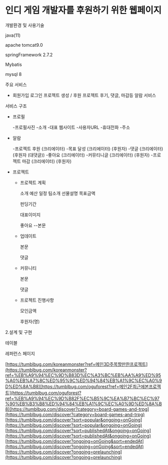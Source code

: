 # 인디 게임 개발자를 후원하기 위한 웹페이지

개발환경 및 사용기술

java(11)

apache tomcat9.0

springFramework 2.7.2

Mybatis

mysql 8

주요 서비스

- 회원가입 로그인
프로젝트 생성 / 후원
프로젝트 후기, 댓글, 마감등 알람 서비스

서비스 구조

- 프로필
    
    -프로필사진
    -소개
    -대표 웹사이트
    -사용자URL
    -휴대전화
    -주소
    
- 알람
    
    -프로젝트 후원 (크리에이터)
    -목표 달성 (크리에이터) (후원자)
    -댓글 (크리에이터) (후원자 (대댓글))
    -좋아요 (크리에이터)
    -커뮤티니글 (크리에이터) (후원자)
    -프로젝트 마감 (크리에이터) (후원자)
    

- 프로젝트
    - 프로젝트 계획
        
        소개
        예산
        일정
        팀소개
        선물설명
        목표금액
        
        펀딩기간
        
        대표이미지
        
        좋아요
        --본문
        
    - 업데이트
        
        본문
        
        댓글
        
    - 커뮤니티
        
        본문
        
        댓글
        
    - 프로젝트 진행사항
        
        모인금액
        
        후원자(명)
        
    

2.설계 및 구현

테이블

레퍼런스 페이지

[https://tumblbug.com/koreanmonster?ref=메인3D주목할만한프로젝트](https://tumblbug.com/koreanmonster?ref=%EB%A9%94%EC%9D%B83D%EC%A3%BC%EB%AA%A9%ED%95%A0%EB%A7%8C%ED%95%9C%ED%94%84%EB%A1%9C%EC%A0%9D%ED%8A%B8)[https://tumblbug.com/oguforest?ref=메인2F최근에본프로젝트](https://tumblbug.com/oguforest?ref=%EB%A9%94%EC%9D%B82F%EC%B5%9C%EA%B7%BC%EC%97%90%EB%B3%B8%ED%94%84%EB%A1%9C%EC%A0%9D%ED%8A%B8)[https://tumblbug.com/discover?category=board-games-and-trpg](https://tumblbug.com/discover?category=board-games-and-trpg)
[https://tumblbug.com/discover?sort=popular&ongoing=onGoing](https://tumblbug.com/discover?sort=popular&ongoing=onGoing) 
[https://tumblbug.com/discover?sort=publishedAt&ongoing=onGoing](https://tumblbug.com/discover?sort=publishedAt&ongoing=onGoing) 
[https://tumblbug.com/discover?ongoing=onGoing&sort=endedAt](https://tumblbug.com/discover?ongoing=onGoing&sort=endedAt) 
[https://tumblbug.com/discover?ongoing=prelaunching](https://tumblbug.com/discover?ongoing=prelaunching)